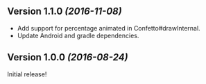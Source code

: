 Version 1.1.0 *(2016-11-08)*
----------------------------
* Add support for percentage animated in Confetto#drawInternal.
* Update Android and gradle dependencies.

Version 1.0.0 *(2016-08-24)*
----------------------------

Initial release!
